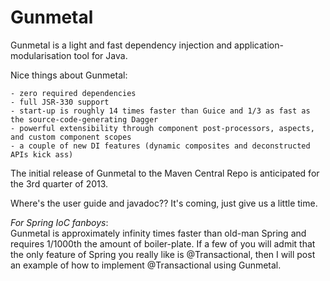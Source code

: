 Gunmetal
========

Gunmetal is a light and fast dependency injection and application-modularisation tool for Java.

Nice things about Gunmetal:

    - zero required dependencies
    - full JSR-330 support
    - start-up is roughly 14 times faster than Guice and 1/3 as fast as the source-code-generating Dagger
    - powerful extensibility through component post-processors, aspects, and custom component scopes
    - a couple of new DI features (dynamic composites and deconstructed APIs kick ass)

The initial release of Gunmetal to the Maven Central Repo is anticipated for the 3rd quarter of 2013.  

Where's the user guide and javadoc??  It's coming, just give us a little time.



*For Spring IoC fanboys*:  
Gunmetal is approximately infinity times faster than old-man Spring and requires 1/1000th the amount of boiler-plate.
If a few of you will admit that the only feature of Spring you really like is @Transactional, then I will post an 
example of how to implement @Transactional using Gunmetal.  

